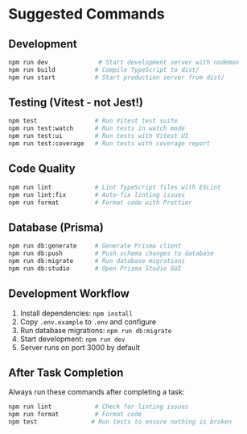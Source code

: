# Suggested Commands

## Development
```bash
npm run dev              # Start development server with nodemon
npm run build           # Compile TypeScript to dist/
npm run start           # Start production server from dist/
```

## Testing (Vitest - not Jest!)
```bash
npm test                # Run Vitest test suite
npm run test:watch      # Run tests in watch mode
npm run test:ui         # Run tests with Vitest UI
npm run test:coverage   # Run tests with coverage report
```

## Code Quality
```bash
npm run lint            # Lint TypeScript files with ESLint
npm run lint:fix        # Auto-fix linting issues
npm run format          # Format code with Prettier
```

## Database (Prisma)
```bash
npm run db:generate     # Generate Prisma client
npm run db:push         # Push schema changes to database
npm run db:migrate      # Run database migrations
npm run db:studio       # Open Prisma Studio GUI
```

## Development Workflow
1. Install dependencies: `npm install`
2. Copy `.env.example` to `.env` and configure
3. Run database migrations: `npm run db:migrate`
4. Start development: `npm run dev`
5. Server runs on port 3000 by default

## After Task Completion
Always run these commands after completing a task:
```bash
npm run lint            # Check for linting issues
npm run format          # Format code
npm test               # Run tests to ensure nothing is broken
```